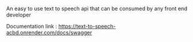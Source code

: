 An easy to use text to speech api that can be consumed by any front end developer

Documentation link : https://text-to-speech-acbd.onrender.com/docs/swagger
